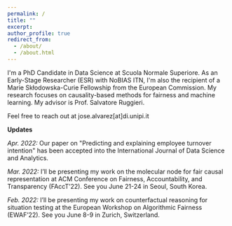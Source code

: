 ```yaml
---
permalink: /
title: ""
excerpt:
author_profile: true
redirect_from: 
  - /about/
  - /about.html
---
```


I'm a PhD Candidate in Data Science at Scuola Normale Superiore. As an Early-Stage Researcher (ESR) with NoBIAS ITN, I'm also the recipient of a Marie Skłodowska-Curie Fellowship from the European Commission. My research focuses on causality-based methods for fairness and machine learning. My advisor is Prof. Salvatore Ruggieri. 


Feel free to reach out at jose.alvarez[at]di.unipi.it


**Updates**

*Apr. 2022:* Our paper on "Predicting and explaining employee turnover intention" has been accepted into the International Journal of Data Science and Analytics.

*Mar. 2022:* I’ll be presenting my work on the molecular node for fair causal representation at ACM Conference on Fairness, Accountability, and Transparency (FAccT’22). See you June 21-24 in Seoul, South Korea.

*Feb. 2022:* I’ll be presenting my work on counterfactual reasoning for situation testing at the European Workshop on Algorithmic Fairness (EWAF’22). See you June 8-9 in Zurich, Switzerland.
